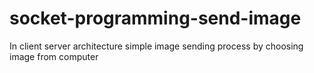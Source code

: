 # socket-programming-send-image
In client server architecture simple image sending process by choosing image from computer
